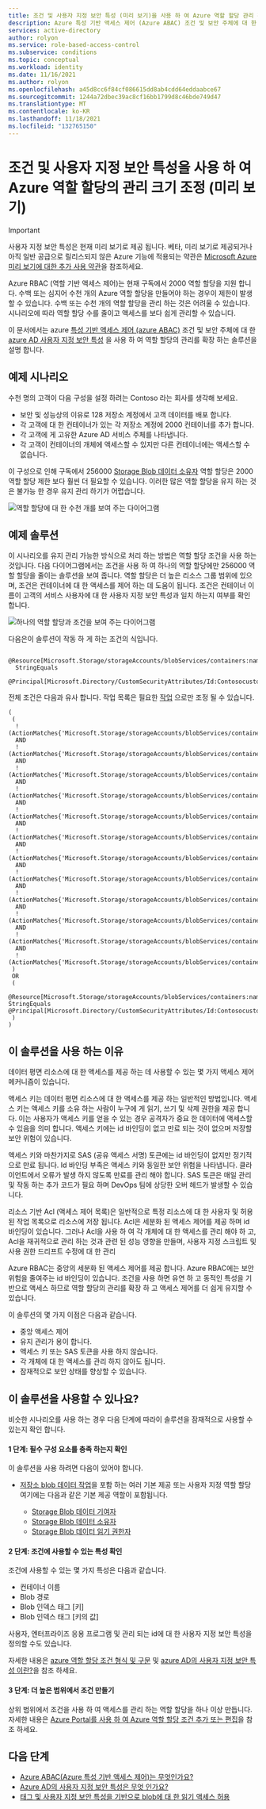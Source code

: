 ```yaml
---
title: 조건 및 사용자 지정 보안 특성 (미리 보기)을 사용 하 여 Azure 역할 할당 관리 확장-Azure ABAC
description: Azure 특성 기반 액세스 제어 (Azure ABAC) 조건 및 보안 주체에 대 한 Azure AD 사용자 지정 보안 특성을 사용 하 여 Azure 역할 할당의 관리를 확장 합니다.
services: active-directory
author: rolyon
ms.service: role-based-access-control
ms.subservice: conditions
ms.topic: conceptual
ms.workload: identity
ms.date: 11/16/2021
ms.author: rolyon
ms.openlocfilehash: a45d8cc6f84cf086615dd8ab4cdd64eddaabce67
ms.sourcegitcommit: 1244a72dbec39ac8cf16bb1799d8c46bde749d47
ms.translationtype: MT
ms.contentlocale: ko-KR
ms.lasthandoff: 11/18/2021
ms.locfileid: "132765150"
---
```

# <a name="scale-the-management-of-azure-role-assignments-by-using-conditions-and-custom-security-attributes-preview"></a>조건 및 사용자 지정 보안 특성을 사용 하 여 Azure 역할 할당의 관리 크기 조정 (미리 보기)

> [!IMPORTANT]
> 사용자 지정 보안 특성은 현재 미리 보기로 제공 됩니다.
> 베타, 미리 보기로 제공되거나 아직 일반 공급으로 릴리스되지 않은 Azure 기능에 적용되는 약관은 [Microsoft Azure 미리 보기에 대한 추가 사용 약관](https://azure.microsoft.com/support/legal/preview-supplemental-terms/)을 참조하세요.

Azure RBAC (역할 기반 액세스 제어)는 현재 구독에서 2000 역할 할당을 지원 합니다. 수백 또는 심지어 수천 개의 Azure 역할 할당을 만들어야 하는 경우이 제한이 발생할 수 있습니다. 수백 또는 수천 개의 역할 할당을 관리 하는 것은 어려울 수 있습니다. 시나리오에 따라 역할 할당 수를 줄이고 액세스를 보다 쉽게 관리할 수 있습니다.

이 문서에서는 azure [특성 기반 액세스 제어 (azure ABAC)](conditions-overview.md) 조건 및 보안 주체에 대 한 [azure AD 사용자 지정 보안 특성](../active-directory/fundamentals/custom-security-attributes-overview.md) 을 사용 하 여 역할 할당의 관리를 확장 하는 솔루션을 설명 합니다.

## <a name="example-scenario"></a>예제 시나리오

수천 명의 고객이 다음 구성을 설정 하려는 Contoso 라는 회사를 생각해 보세요.

- 보안 및 성능상의 이유로 128 저장소 계정에서 고객 데이터를 배포 합니다.
- 각 고객에 대 한 컨테이너가 있는 각 저장소 계정에 2000 컨테이너를 추가 합니다.
- 각 고객에 게 고유한 Azure AD 서비스 주체를 나타냅니다.
- 각 고객이 컨테이너의 개체에 액세스할 수 있지만 다른 컨테이너에는 액세스할 수 없습니다.

이 구성으로 인해 구독에서 256000 [Storage Blob 데이터 소유자](built-in-roles.md#storage-blob-data-owner) 역할 할당은 2000 역할 할당 제한 보다 훨씬 더 필요할 수 있습니다. 이러한 많은 역할 할당을 유지 하는 것은 불가능 한 경우 유지 관리 하기가 어렵습니다.

![역할 할당에 대 한 수천 개를 보여 주는 다이어그램](./media/conditions-custom-security-attributes-example/role-assignments-multiple.png)

## <a name="example-solution"></a>예제 솔루션

이 시나리오를 유지 관리 가능한 방식으로 처리 하는 방법은 역할 할당 조건을 사용 하는 것입니다. 다음 다이어그램에서는 조건을 사용 하 여 하나의 역할 할당에만 256000 역할 할당을 줄이는 솔루션을 보여 줍니다. 역할 할당은 더 높은 리소스 그룹 범위에 있으며, 조건은 컨테이너에 대 한 액세스를 제어 하는 데 도움이 됩니다. 조건은 컨테이너 이름이 고객의 서비스 사용자에 대 한 사용자 지정 보안 특성과 일치 하는지 여부를 확인 합니다.

![하나의 역할 할당과 조건을 보여 주는 다이어그램](./media/conditions-custom-security-attributes-example/role-assignment-condition.png)

다음은이 솔루션이 작동 하 게 하는 조건의 식입니다.

```
  @Resource[Microsoft.Storage/storageAccounts/blobServices/containers:name]
  StringEquals
  @Principal[Microsoft.Directory/CustomSecurityAttributes/Id:Contosocustomer_name]
```

전체 조건은 다음과 유사 합니다. 작업 목록은 필요한 [작업](conditions-format.md#actions) 으로만 조정 될 수 있습니다.

```
(
 (
  !(ActionMatches{'Microsoft.Storage/storageAccounts/blobServices/containers/blobs/delete'})
  AND
  !(ActionMatches{'Microsoft.Storage/storageAccounts/blobServices/containers/blobs/read'})
  AND
  !(ActionMatches{'Microsoft.Storage/storageAccounts/blobServices/containers/blobs/write'})
  AND
  !(ActionMatches{'Microsoft.Storage/storageAccounts/blobServices/containers/blobs/add/action'})
  AND
  !(ActionMatches{'Microsoft.Storage/storageAccounts/blobServices/containers/blobs/deleteBlobVersion/action'})
  AND
  !(ActionMatches{'Microsoft.Storage/storageAccounts/blobServices/containers/blobs/manageOwnership/action'})
  AND
  !(ActionMatches{'Microsoft.Storage/storageAccounts/blobServices/containers/blobs/modifyPermissions/action'})
  AND
  !(ActionMatches{'Microsoft.Storage/storageAccounts/blobServices/containers/blobs/move/action'})
  AND
  !(ActionMatches{'Microsoft.Storage/storageAccounts/blobServices/containers/blobs/permanentDelete/action'})
  AND
  !(ActionMatches{'Microsoft.Storage/storageAccounts/blobServices/containers/blobs/runAsSuperUser/action'})
  AND
  !(ActionMatches{'Microsoft.Storage/storageAccounts/blobServices/containers/blobs/tags/read'})
  AND
  !(ActionMatches{'Microsoft.Storage/storageAccounts/blobServices/containers/blobs/tags/write'})
 )
 OR 
 (
  @Resource[Microsoft.Storage/storageAccounts/blobServices/containers:name] StringEquals @Principal[Microsoft.Directory/CustomSecurityAttributes/Id:Contosocustomer_name]
 )
)
```

## <a name="why-use-this-solution"></a>이 솔루션을 사용 하는 이유

데이터 평면 리소스에 대 한 액세스를 제공 하는 데 사용할 수 있는 몇 가지 액세스 제어 메커니즘이 있습니다.

액세스 키는 데이터 평면 리소스에 대 한 액세스를 제공 하는 일반적인 방법입니다. 액세스 키는 액세스 키를 소유 하는 사람이 누구에 게 읽기, 쓰기 및 삭제 권한을 제공 합니다. 이는 사용자가 액세스 키를 얻을 수 있는 경우 공격자가 중요 한 데이터에 액세스할 수 있음을 의미 합니다. 액세스 키에는 id 바인딩이 없고 만료 되는 것이 없으며 저장할 보안 위험이 있습니다.

액세스 키와 마찬가지로 SAS (공유 액세스 서명) 토큰에는 id 바인딩이 없지만 정기적으로 만료 됩니다. Id 바인딩 부족은 액세스 키와 동일한 보안 위험을 나타냅니다. 클라이언트에서 오류가 발생 하지 않도록 만료를 관리 해야 합니다. SAS 토큰은 매일 관리 및 작동 하는 추가 코드가 필요 하며 DevOps 팀에 상당한 오버 헤드가 발생할 수 있습니다.

리소스 기반 Acl (액세스 제어 목록)은 일반적으로 특정 리소스에 대 한 사용자 및 허용 된 작업 목록으로 리소스에 저장 됩니다. Acl은 세분화 된 액세스 제어를 제공 하며 id 바인딩이 있습니다. 그러나 Acl을 사용 하 여 각 개체에 대 한 액세스를 관리 해야 하 고, Acl을 재귀적으로 관리 하는 것과 관련 된 성능 영향을 만들며, 사용자 지정 스크립트 및 사용 권한 드리프트 수정에 대 한 관리

Azure RBAC는 중앙의 세분화 된 액세스 제어를 제공 합니다. Azure RBAC에는 보안 위험을 줄여주는 id 바인딩이 있습니다. 조건을 사용 하면 유연 하 고 동적인 특성을 기반으로 액세스 하므로 역할 할당의 관리를 확장 하 고 액세스 제어를 더 쉽게 유지할 수 있습니다.

이 솔루션의 몇 가지 이점은 다음과 같습니다.

- 중앙 액세스 제어
- 유지 관리가 용이 합니다.
- 액세스 키 또는 SAS 토큰을 사용 하지 않습니다.
- 각 개체에 대 한 액세스를 관리 하지 않아도 됩니다.
- 잠재적으로 보안 상태를 향상할 수 있습니다.

## <a name="can-you-use-this-solution"></a>이 솔루션을 사용할 수 있나요?

비슷한 시나리오를 사용 하는 경우 다음 단계에 따라이 솔루션을 잠재적으로 사용할 수 있는지 확인 합니다.

#### <a name="step-1-determine-if-you-meet-the-prerequisites"></a>1 단계: 필수 구성 요소를 충족 하는지 확인

이 솔루션을 사용 하려면 다음이 있어야 합니다.

- [저장소 blob 데이터 작업](../storage/common/storage-auth-abac-attributes.md)을 포함 하는 여러 기본 제공 또는 사용자 지정 역할 할당 여기에는 다음과 같은 기본 제공 역할이 포함됩니다.

    - [Storage Blob 데이터 기여자](built-in-roles.md#storage-blob-data-contributor)
    - [Storage Blob 데이터 소유자](built-in-roles.md#storage-blob-data-owner)
    - [Storage Blob 데이터 읽기 권한자](built-in-roles.md#storage-blob-data-reader)

#### <a name="step-2-identify-the-attributes-you-could-use-in-your-condition"></a>2 단계: 조건에 사용할 수 있는 특성 확인

조건에 사용할 수 있는 몇 가지 특성은 다음과 같습니다.

- 컨테이너 이름
- Blob 경로
- Blob 인덱스 태그 [키]
- Blob 인덱스 태그 [키의 값]

사용자, 엔터프라이즈 응용 프로그램 및 관리 되는 id에 대 한 사용자 지정 보안 특성을 정의할 수도 있습니다.

자세한 내용은 [azure 역할 할당 조건 형식 및 구문](conditions-format.md#attributes) 및 [azure AD의 사용자 지정 보안 특성 이란?](../active-directory/fundamentals/custom-security-attributes-overview.md)을 참조 하세요.

#### <a name="step-3-create-a-condition-at-a-higher-scope"></a>3 단계: 더 높은 범위에서 조건 만들기

상위 범위에서 조건을 사용 하 여 액세스를 관리 하는 역할 할당을 하나 이상 만듭니다. 자세한 내용은 [Azure Portal를 사용 하 여 Azure 역할 할당 조건 추가 또는 편집](conditions-role-assignments-portal.md)을 참조 하세요.

## <a name="next-steps"></a>다음 단계

- [Azure ABAC(Azure 특성 기반 액세스 제어)는 무엇인가요?](conditions-overview.md)
- [Azure AD의 사용자 지정 보안 특성은 무엇 인가요?](../active-directory/fundamentals/custom-security-attributes-overview.md)
- [태그 및 사용자 지정 보안 특성을 기반으로 blob에 대 한 읽기 액세스 허용](conditions-custom-security-attributes.md)
